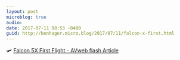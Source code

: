 ```yaml
---
layout: post
microblog: true
audio: 
date: 2017-07-11 08:53 -0400
guid: http://benhager.micro.blog/2017/07/11/falcon-x-first.html
---
```

🛩 [Falcon 5X First Flight - AVweb flash Article](https://www.avweb.com/avwebflash/news/Falcon-5X-First-Flight-229265-1.html)
